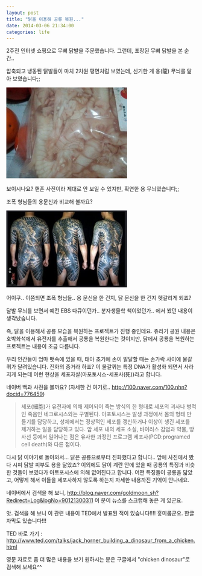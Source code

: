 ```yaml
---
layout: post
title: "닭을 이용해 공룡 복원..."
date: 2014-03-06 21:34:00
categories: life
---
```


2주전 인터넷 쇼핑으로 무뼈 닭발을 주문했습니다. 그런데, 포장된 무뼈 닭발을 본 순간..

압축되고 냉동된 닭발들이 마치 2차원 평면처럼 보였는데, 신기한 게 용(龍) 무늬를 닮아 보였습니다;;

![dragon1](/images/posts/life/dragon1.jpg)

보이시나요? 핸폰 사진이라 제대로 안 보일 수 있지만, 확연한 용 무늬였습니다;;

조폭 형님들의 용문신과 비교해 볼까요?

![dragon2](/images/posts/life/dragon2.jpg)

어이쿠.. 이쯤되면 조폭 형님들.. 용 문신을 한 건지, 닭 문신을 한 건지 헷갈리게 되죠?


달발 무늬를 보면서 예전 EBS 다큐이던가.. 분자생물학 책이었던가.. 에서 봤던 내용이 생각났습니다.

즉, 닭을 이용해서 공룡 모습을 복원하는 프로젝트가 진행 중인데요. 쥬라기 공원 내용은 호박화석에서 유전자를 추출해서 공룡을 복원한다는 것이지만, 닭에서 공룡을 복원하는 프로젝트는 내용이 조금 다릅니다.

우리 인간들이 엄마 뱃속에 있을 때, 태아 초기에 손이 발달할 때는 손가락 사이에 물갈퀴가 달려있습니다. 진화의 증거라 하죠? 이 물갈퀴는 특정 DNA가 활성화 되면서 사라지게 되는데 이런 현상을 세포자살(아포토시스-세포사(死))라고 합니다.

네이버 백과 사전을 볼까요? (자세한 건 여기로.. http://100.naver.com/100.nhn?docid=776459)

> 세포(細胞)가 유전자에 의해 제어되어 죽는 방식의 한 형태로 세포의 괴사나 병적인 죽음인 네크로시스와는 구별된다. 아포토시스는 발생 과정에서 몸의 형태 만들기를 담당하고, 성체에서는 정상적인 세포를 갱신하거나 이상이 생긴 세포를 제거하는 일을 담당하고 있다. 암 세포 내의 세포 소실, 바이러스 감염과 약물, 방사선 등에서 일어나는 점은 유사한 과정인 프로그램 세포사(PCD:programed cell death)와 다른 점이다.

다시 닭 이야기로 돌아와서... 닭은 공룡으로부터 진화했다고 합니다.. 앞에 사진에서 봤다 시피 닭발 피부도 용을 닮았죠? 이외에도 닭이 계란 안에 있을 때 공룡의 특징과 비슷한 것들이 보였다가 아토포시스에 의해 없어진다고 합니다. 어떤 특징들이 공룡을 닮았고, 어떻게 해서 이들을 세포사하지 않도록 하는지 자세한 내용까진 기억이 안나네요.

네이버에서 검색을 해 보니, http://blog.naver.com/goldmoon_sh?Redirect=Log&logNo=90121300311 이 분이 뉴스를 스크랩해 놓은 게 있군요.

앗. 검색을 해 보니 이 관련 내용이 TED에서 발표된 적이 있습니다!!!! 흥미롭군요. 한글 자막도 있습니다!!!

TED 바로 가기 : http://www.ted.com/talks/jack_horner_building_a_dinosaur_from_a_chicken.html

영문 자료로 좀 더 많은 내용을 보기 원하시는 분은 구글에서 "chicken dinosaur"로 검색해 보세요^^

